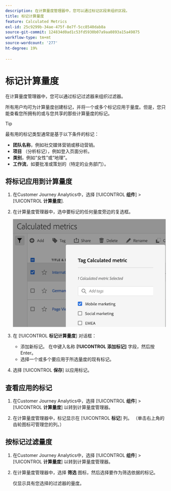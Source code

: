 ```yaml
---
description: 在计算量度管理器中，您可以通过标记区段来组织区段。
title: 标记计算量度
feature: Calculated Metrics
exl-id: 25c9299b-34ae-475f-8e7f-5cc8540dab8a
source-git-commit: 124834d0ad1c53fd5930b07a9aa0893a15a49875
workflow-type: tm+mt
source-wordcount: '277'
ht-degree: 19%

---
```


# 标记计算量度

在计算量度管理器中，您可以通过标记过滤器来组织过滤器。

所有用户均可为计算量度创建标记，并将一个或多个标记应用于量度。但是，您只能查看您所拥有的或与您共享的那些计算量度的标记。

>[!TIP]
>
>最有用的标记类型通常是基于以下条件的标记：
>
>* **团队名称**，例如社交媒体营销或移动营销。
>* **项目** （分析标记），例如登入页面分析。
>* **类别**，例如“女性”或“地理”。
>* **工作流**，如要批准或策划的（特定的业务部门）。

## 将标记应用到计算量度

1. 在Customer Journey Analytics中，选择 [!UICONTROL **组件**] > [!UICONTROL **计算量度**].

1. 在计算量度管理器中，选中要标记的任何量度旁边的复选框。

   ![](assets/cm_add_tags.png)

1. 在 [!UICONTROL **标记计算量度**] 对话框：

   * 添加新标记。 在中键入名称 **[!UICONTROL 添加标记]** 字段，然后按Enter。
   * 选择一个或多个要应用于所选量度的现有标记。

1. 选择 [!UICONTROL **保存**] 以应用标记。

## 查看应用的标记

1. 在Customer Journey Analytics中，选择 [!UICONTROL **组件**] > [!UICONTROL **计算量度**] 以转到计算量度管理器。

1. 在计算量度管理器中，标记显示在 [!UICONTROL **标记**] 列。 （单击右上角的齿轮图标可管理您的列。）

## 按标记过滤量度

1. 在Customer Journey Analytics中，选择 [!UICONTROL **组件**] > [!UICONTROL **计算量度**] 以转到计算量度管理器。

1. 在计算量度管理器中，选择 **筛选** 图标，然后选择要作为筛选依据的标记。

   仅显示具有您选择的过滤器的量度。

